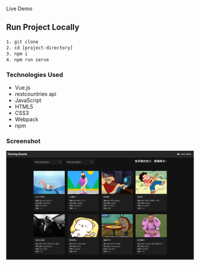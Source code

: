 Live Demo


## Run Project Locally
```
1. git clone 
2. cd [project-directory]
3. npm i
4. npm run serve
```

### Technologies Used
- Vue.js
- restcountries api
- JavaScript
- HTML5
- CSS3
- Webpack
- npm

### Screenshot
![screenshot](screenshot.png)
